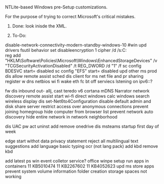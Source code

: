 NTLite-based Windows pre-Setup customizations.

For the purpose of trying to correct Microsoft's critical mistakes.

1. Done: look inisde the XML.

2. To-Do:


disable-network-connectivity-modern-standby-windows-10
#win upd drivers
fsutil behavior set disableencryption 1
  cipher /d /s:C:\
  reg add "HKLM\Software\Policies\Microsoft\Windows\EnhancedStorageDevices" /v "TCGSecurityActivationDisabled" /t REG_DWORD /d "1" /f
  sc config BDESVC start= disabled
  sc config "EFS" start= disabled
upd other ms prod
dis allow remote assist
sched dis client for ms net
  file and pr sharing
  register w dns
  netbios
  wi fi wake
  eth fc
  bt off
  serviecs lstening on ipv6::?

fw dis inbound out- allj, cast teredo v6 cortana mDNS Narrator network discovery remote assist start wi-fi direct windows calc windows search wireless display
dis set-Net6to4Configuration
disable default admin and disk share server
restrict access over anonymous connections
prevent joining homegroup
hide computer from browser list
prevent network auto discovery
hide entire network in network neighborhood

dis UAC pw
act
uninst add remove onedrive
dis msteams startup
first day of week

edge start withot data
  privacy statement reject all
  multilingual text suggestions
add language basic typing ocr (not lang pack)
add kbd remove kbd

add latest ps
win event colletor service?
office
winpe setup
run apps in containers
11 KB5010474
11 KB2267602
11 KB4052623
upd ms store apps
prevent system volume information folder creation
storage spaces not working
